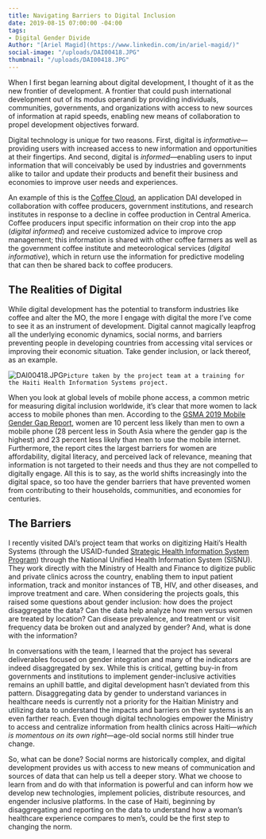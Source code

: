 ```yaml
---
title: Navigating Barriers to Digital Inclusion
date: 2019-08-15 07:00:00 -04:00
tags:
- Digital Gender Divide
Author: "[Ariel Magid](https://www.linkedin.com/in/ariel-magid/)"
social-image: "/uploads/DAI00418.JPG"
thumbnail: "/uploads/DAI00418.JPG"
---
```


When I first began learning about digital development, I thought of it as the new frontier of development. A frontier that could push international development out of its modus operandi by providing individuals, communities, governments, and organizations with access to new sources of information at rapid speeds, enabling new means of collaboration to propel development objectives forward.

Digital technology is unique for two reasons. First, digital is *informative*—providing users with increased access to new information and opportunities at their fingertips. And second, digital is *informed*—enabling users to input information that will conceivably be used by industries and governments alike to tailor and update their products and benefit their business and economies to improve user needs and experiences.

An example of this is the [Coffee Cloud](https://dai-global-digital.com/coffee-cloud-precision-ag-at-the-touch-of-a-button.html), an application DAI developed in collaboration with coffee producers, government institutions, and research institutes in response to a decline in coffee production in Central America. Coffee producers input specific information on their crop into the app (*digital informed*) and receive customized advice to improve crop management; this information is shared with other coffee farmers as well as the government coffee institute and meteorological services (*digital informative*), which in return use the information for predictive modeling that can then be shared back to coffee producers.

## The Realities of Digital

While digital development has the potential to transform industries like coffee and alter the MO, the more I engage with digital the more I’ve come to see it as an instrument of development. Digital cannot magically leapfrog all the underlying economic dynamics, social norms, and barriers preventing people in developing countries from accessing vital services or improving their economic situation. Take gender inclusion, or lack thereof, as an example.

![DAI00418.JPG](/uploads/DAI00418.JPG)`Picture taken by the project team at a training for the Haiti Health Information Systems project.`

When you look at global levels of mobile phone access, a common metric for measuring digital inclusion worldwide, it’s clear that more women to lack access to mobile phones than men. According to the [GSMA 2019 Mobile Gender Gap Report](https://www.gsma.com/mobilefordevelopment/blog/the-mobile-gender-gap-report-2019/), women are 10 percent less likely than men to own a mobile phone (28 percent less in South Asia where the gender gap is the highest) and 23 percent less likely than men to use the mobile internet. Furthermore, the report cites the largest barriers for women are affordability, digital literacy, and perceived lack of relevance, meaning that information is not targeted to their needs and thus they are not compelled to digitally engage. All this is to say, as the world shifts increasingly into the digital space, so too have the gender barriers that have prevented women from contributing to their households, communities, and economies for centuries.

## The Barriers

I recently visited DAI’s project team that works on digitizing Haiti’s Health Systems (through the USAID-funded [Strategic Health Information System Program](https://www.dai.com/our-work/projects/haiti-strategic-health-information-system-his-program)) through the National Unified Health Information System (SISNU). They work directly with the Ministry of Health and Finance to digitize public and private clinics across the country, enabling them to input patient information, track and monitor instances of TB, HIV, and other diseases, and improve treatment and care. When considering the projects goals, this raised some questions about gender inclusion: how does the project disaggregate the data? Can the data help analyze how men versus women are treated by location? Can disease prevalence, and treatment or visit frequency data be broken out and analyzed by gender? And, what is done with the information?

In conversations with the team, I learned that the project has several deliverables focused on gender integration and many of the indicators are indeed disaggregated by sex. While this is critical, getting buy-in from governments and institutions to implement gender-inclusive activities remains an uphill battle, and digital development hasn’t deviated from this pattern. Disaggregating data by gender to understand variances in healthcare needs is currently not a priority for the Haitian Ministry and utilizing data to understand the impacts and barriers on their systems is an even farther reach. Even though digital technologies empower the Ministry to access and centralize information from health clinics across Haiti—*which is momentous on its own right*—age-old social norms still hinder true change.

So, what can be done? Social norms are historically complex, and digital development provides us with access to new means of communication and sources of data that can help us tell a deeper story. What we choose to learn from and do with that information is powerful and can inform how we develop new technologies, implement policies, distribute resources, and engender inclusive platforms. In the case of Haiti, beginning by disaggregating and reporting on the data to understand how a woman’s healthcare experience compares to men’s, could be the first step to changing the norm.